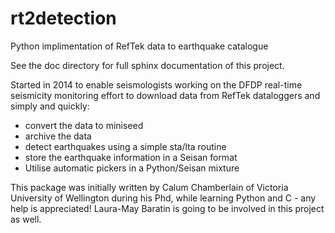 # rt2detection
Python implimentation of RefTek data to earthquake catalogue

See the doc directory for full sphinx documentation of this project.

Started in 2014 to enable seismologists working on the DFDP real-time seismicity monitoring effort to download data from
RefTek dataloggers and simply and quickly:
- convert the data to miniseed
- archive the data
- detect earthquakes using a simple sta/lta routine
- store the earthquake information in a Seisan format
- Utilise automatic pickers in a Python/Seisan mixture

This package was initially written by Calum Chamberlain of Victoria University of Wellington during his Phd, while
learning Python and C - any help is appreciated!
Laura-May Baratin is going to be involved in this project as well.
